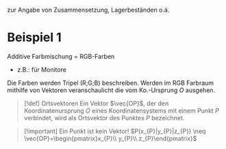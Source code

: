 zur Angabe von Zusammensetzung, Lagerbeständen o.ä.

# Beispiel 1
Additive Farbmischung = RGB-Farben
- z.B.: für Monitore

Die Farben werden Tripel (R;G;B) beschreiben.
Werden im RGB Farbraum mithilfe von Vektoren veranschaulicht die vom Ko.-Ursprung $O$ ausgehen.

> [!def] Ortsvektoren
> Ein Vektor $\vec{OP}$, der den Koordinatenursprung $O$ eines Koordinatensystems mit einem Punkt $P$ verbindet, wird als Ortsvektor des Punktes $P$ bezeichnet.

> [!important] Ein Punkt ist kein Vektor!
> $P(x_{P}|y_{P}|z_{P}) \neq \vec{OP}=\begin{pmatrix}x_{P}\\ y_{P}\\ z_{P}\end{pmatrix}$
